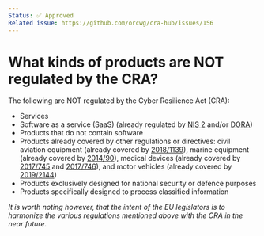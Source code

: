 ```yaml
---
Status: ✅ Approved
Related issue: https://github.com/orcwg/cra-hub/issues/156
---
```


# What kinds of products are NOT regulated by the CRA?

The following are NOT regulated by the Cyber Resilience Act (CRA):

- Services
- Software as a service (SaaS) (already regulated by [NIS 2][] and/or [DORA][])
- Products that do not contain software
- Products already covered by other regulations or directives: civil aviation equipment (already covered by [2018/1139][]), marine equipment (already covered by [2014/90][]), medical devices (already covered by [2017/745][] and [2017/746][]), and motor vehicles (already covered by [2019/2144][])
- Products exclusively designed for national security or defence purposes
- Products specifically designed to process classified information

_It is worth noting however, that the intent of the EU legislators is to harmonize the various regulations mentioned above with the CRA in the near future._

[2014/90]: https://eur-lex.europa.eu/eli/dir/2014/90/oj
[2017/745]: https://eur-lex.europa.eu/eli/reg/2017/745/oj
[2017/746]: https://eur-lex.europa.eu/eli/reg/2017/746/oj
[2018/1139]: https://eur-lex.europa.eu/eli/reg/2018/1139/oj
[2019/2144]: https://eur-lex.europa.eu/eli/reg/2019/2144/oj
[DORA]: https://eur-lex.europa.eu/eli/reg/2022/2554/oj
[NIS 2]: https://eur-lex.europa.eu/eli/dir/2022/2555/oj


